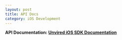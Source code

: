 ```yaml
---
layout: post
title: API Docs
category: iOS Development
---
```


<div class="message">
<strong>API Documentation: </string><a href="http://cocoadocs.org/docsets/UnviredSDK/" target="_blank">Unvired iOS SDK Documentation</a>
</div>